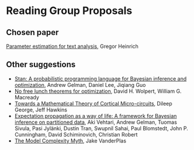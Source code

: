 # Reading Group Proposals

## Chosen paper

[Parameter estimation for text analysis](http://www.arbylon.net/publications/text-est.pdf), Gregor Heinrich

## Other suggestions

* [Stan:  A probabilistic programming language for Bayesian inference and optimization](http://www.stat.columbia.edu/~gelman/research/published/stan_jebs_2.pdf), Andrew Gelman, Daniel Lee, Jiqiang Guo
* [No free lunch theorems for optimization](https://ti.arc.nasa.gov/m/profile/dhw/papers/78.pdf), David H. Wolpert, William G. Macready
* [Towards a Mathematical Theory of Cortical Micro-circuits](http://journals.plos.org/ploscompbiol/article?id=10.1371/journal.pcbi.1000532), Dileep George, Jeff Hawkins
* [Expectation propagation as a way of life: A framework for Bayesian inference on partitioned data](https://arxiv.org/abs/1412.4869), Aki Vehtari, Andrew Gelman, Tuomas Sivula, Pasi Jylänki, Dustin Tran, Swupnil Sahai, Paul Blomstedt, John P. Cunningham, David Schiminovich, Christian Robert
* [The Model Complexity Myth](https://jakevdp.github.io/blog/2015/07/06/model-complexity-myth/), Jake VanderPlas
